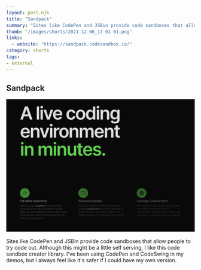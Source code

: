 ```yaml
---
layout: post.njk
title: "Sandpack"
summary: "Sites like CodePen and JSBin provide code sandboxes that allow people to try code out. Although this might be a little self serving, I like this code sandbox creator library. I've been using CodePen and CodeSwing in my demos, but I always feel like it's safer if I could have my own version."
thumb: "/images/shorts/2021-12-06_17-01-01.png"
links:
  - website: "https://sandpack.codesandbox.io/"
category: shorts
tags: 
- external
---
```


## Sandpack

[![CodeSandbox](/images/shorts/2021-12-06_17-01-01.png)](https://sandpack.codesandbox.io)

Sites like CodePen and JSBin provide code sandboxes that allow people to try code out. Although this might be a little self serving, I like this code sandbox creator library. I've been using CodePen and CodeSwing in my demos, but I always feel like it's safer if I could have my own version.
